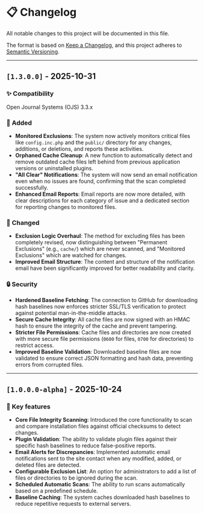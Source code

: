 # 📋 Changelog

All notable changes to this project will be documented in this file.

The format is based on [Keep a Changelog](https://keepachangelog.com/en/1.0.0/),
and this project adheres to [Semantic Versioning](https://semver.org/spec/v2.0.0.html).

---

## `[1.3.0.0]` - 2025-10-31

### ✨ Compatibility

Open Journal Systems (OJS) 3.3.x

### 🚀 Added

- **Monitored Exclusions**: The system now actively monitors critical files like `config.inc.php` and the `public/` directory for any changes, additions, or deletions, and reports these activities.
- **Orphaned Cache Cleanup**: A new function to automatically detect and remove outdated cache files left behind from previous application versions or uninstalled plugins.
- **"All Clear" Notifications**: The system will now send an email notification even when no issues are found, confirming that the scan completed successfully.
- **Enhanced Email Reports**: Email reports are now more detailed, with clear descriptions for each category of issue and a dedicated section for reporting changes to monitored files.

### 🔧 Changed

- **Exclusion Logic Overhaul**: The method for excluding files has been completely revised, now distinguishing between "Permanent Exclusions" (e.g., `cache/`) which are never scanned, and "Monitored Exclusions" which are watched for changes.
- **Improved Email Structure**: The content and structure of the notification email have been significantly improved for better readability and clarity.

### 🔒 Security

- **Hardened Baseline Fetching**: The connection to GitHub for downloading hash baselines now enforces stricter SSL/TLS verification to protect against potential man-in-the-middle attacks.
- **Secure Cache Integrity**: All cache files are now signed with an HMAC hash to ensure the integrity of the cache and prevent tampering.
- **Stricter File Permissions**: Cache files and directories are now created with more secure file permissions (`0600` for files, `0700` for directories) to restrict access.
- **Improved Baseline Validation**: Downloaded baseline files are now validated to ensure correct JSON formatting and hash data, preventing errors from corrupted files.

---

## `[1.0.0.0-alpha]` - 2025-10-24

### 🚀 Key features

- **Core File Integrity Scanning**: Introduced the core functionality to scan and compare installation files against official checksums to detect changes.
- **Plugin Validation**: The ability to validate plugin files against their specific hash baselines to reduce false-positive reports.
- **Email Alerts for Discrepancies**: Implemented automatic email notifications sent to the site contact when any modified, added, or deleted files are detected.
- **Configurable Exclusion List**: An option for administrators to add a list of files or directories to be ignored during the scan.
- **Scheduled Automatic Scans**: The ability to run scans automatically based on a predefined schedule.
- **Baseline Caching**: The system caches downloaded hash baselines to reduce repetitive requests to external servers.

